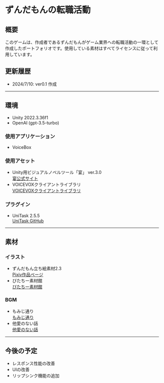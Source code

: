 # ずんだもんの転職活動

## 概要
このゲームは、作成者であるずんだもんがゲーム業界への転職活動の一環として作成したポートフォリオです。使用している素材はすべてライセンスに従って利用しています。

## 更新履歴
- 2024/7/10: ver0.1 作成

---

## 環境
- Unity 2022.3.36f1
- OpenAI (gpt-3.5-turbo)

### 使用アプリケーション
- VoiceBox

### 使用アセット
- Unity用ビジュアルノベルツール「宴」 ver.3.0  
  [宴公式サイト](https://madnesslabo.net/utage/?page_id=12402)
- VOICEVOXクライアントライブラリ  
  [VOICEVOXクライアントライブラリ](https://github.com/mikito/unity-voicevox-bridge)

### プラグイン
- UniTask 2.5.5  
  [UniTask GitHub](https://github.com/Cysharp/UniTask)

---

## 素材
### イラスト
- ずんだもん立ち絵素材2.3  
  [Pixiv作品ページ](https://www.pixiv.net/artworks/92641351)
- びたちー素材館  
  [びたちー素材館](http://www.vita-chi.net/message.htm)

### BGM
- もみじ通り  
  [もみじ通り](https://dova-s.jp/bgm/play2270.html)
- 他愛のない話  
  [他愛のない話](https://dova-s.jp/bgm/play6613.html)

---

## 今後の予定
- レスポンス性能の改善
- UIの改善
- リップシンク機能の追加
